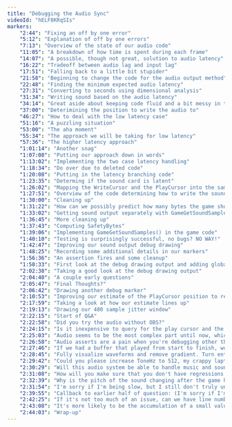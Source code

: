 ```yaml
---
title: "Debugging the Audio Sync"
videoId: "hELF8KRqSIs"
markers:
    "2:44": "Fixing an off by one error"
    "5:12": "Explanation of off by one errors"
    "7:13": "Overview of the state of our audio code"
    "11:05": "A breakdown of how time is spent during each frame"
    "14:07": "A possible, though not great, solution to audio latency"
    "16:22": "Tradeoff between audio lag and input lag"
    "17:51": "Falling back to a little bit stupider"
    "21:58": "Beginning to change the code for the audio output method"
    "22:48": "Finding the minimum expected audio latency"
    "27:31": "Converting to seconds using dimensional analysis"
    "31:34": "Writing sound based on the audio latency"
    "34:14": "Great aside about keeping code fluid and a bit messy in the early stages"
    "37:00": "Deterimining the position to write the audio to"
    "46:27": "How to deal with the low latency case"
    "51:16": "A puzzling situation"
    "53:00": "The aha moment"
    "55:34": "The approach we will be taking for low latency"
    "57:36": "The higher latency approach"
    "1:01:14": "Another snag"
    "1:07:08": "Putting our approach down in words"
    "1:13:02": "Implementing the two case latency handling"
    "1:18:34": "Do over due to deleted code"
    "1:20:08": "Putting in the latency branching code"
    "1:23:35": "Determing if the sound card is latent"
    "1:26:02": "Mapping the WriteCursor and the PlayCursor into the same space"
    "1:27:51": "Overview of the code determining how to write the sound"
    "1:30:00": "Cleaning up"
    "1:31:22": "How can we possibly predict how many bytes the game should write?"
    "1:33:02": "Getting sound output separately with GameGetSoundSamples()"
    "1:36:45": "More cleaning up"
    "1:37:43": "Computing SafetyBytes"
    "1:39:06": "Implementing GameGetSoundSamples() in the game code"
    "1:40:10": "Testing is surprisingly successful, no bugs? NO WAY!"
    "1:42:47": "Improving our sound output debug drawing"
    "1:48:25": "Recording some additional details in our markers"
    "1:56:36": "An assertion fires and some cleanup"
    "1:58:33": "First look at the debug drawing output and adding global pause key"
    "2:02:38": "Taking a good look at the debug drawing output"
    "2:04:40": "A couple early questions"
    "2:05:47": "Final Thoughts?"
    "2:06:42": "Drawing another debug marker"
    "2:10:53": "Improving our estimate of the PlayCursor position to reduce latency"
    "2:17:59": "Taking a look at how our estimate lines up"
    "2:19:13": "Drawing our 480 sample jitter window"
    "2:22:15": "Start of Q&A"
    "2:22:58": "Did you try the audio without OBS?"
    "2:24:15": "Is it inexpensive to query for the play cursor and the write cursor?"
    "2:25:03": "Audio seems to be the most complex part until now, which will be the next most complicated thing?"
    "2:26:58": "Audio asserts are a pain when you're debugging other things. Change to log messages."
    "2:27:46": "If we had a buffer that played from start to finish, would it be a valid syncing method to manually set AudioTimer = VideoTimer?"
    "2:28:45": "Fully visualize waveforms and remove gradient. Turn entire thing into massive audio visualizer."
    "2:29:42": "Could you please increase ToneHz to 512, my crappy laptop speakers can't output 256?"
    "2:30:29": "Will this audio system be able to handle music and sound, or will the game have to mux the audio for us?"
    "2:31:08": "How will you make sure that you don't have regressions in some parts that are not that easy to spot right away?"
    "2:32:39": "Why is the pitch of the sound changing after the game has been running a little while?"
    "2:31:54": "I'm sorry if I'm being slow, but I still don't truly understand why exactly the audio is jumping. It just seems like we should be able to handle it more simply."
    "2:39:55": "Callback to earlier half of question: (I'm sorry if I'm being slow, but I don't truly understand why the audio is skipping.) The original audio skipped when we moved the latency to be inside of three frames."
    "2:42:25": "If it's not too much of an issue, can we have line numbers on the side when you are coding so we can get a grip of where you are."
    "2:43:08": "It's more likely to be the accumulation of a small value onto a larger value that is a numerical problem. Mantissas not lining up."
    "2:44:03": "Wrap-up"
---
```

